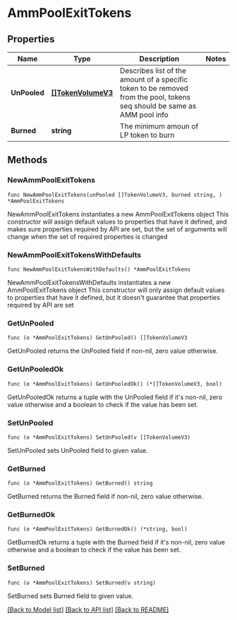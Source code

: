 # AmmPoolExitTokens

## Properties

Name | Type | Description | Notes
------------ | ------------- | ------------- | -------------
**UnPooled** | [**[]TokenVolumeV3**](TokenVolumeV3.md) | Describes list of the amount of a specific token to be removed from the pool, tokens seq should be same as AMM pool info | 
**Burned** | **string** | The minimum amoun of LP token to burn | 

## Methods

### NewAmmPoolExitTokens

`func NewAmmPoolExitTokens(unPooled []TokenVolumeV3, burned string, ) *AmmPoolExitTokens`

NewAmmPoolExitTokens instantiates a new AmmPoolExitTokens object
This constructor will assign default values to properties that have it defined,
and makes sure properties required by API are set, but the set of arguments
will change when the set of required properties is changed

### NewAmmPoolExitTokensWithDefaults

`func NewAmmPoolExitTokensWithDefaults() *AmmPoolExitTokens`

NewAmmPoolExitTokensWithDefaults instantiates a new AmmPoolExitTokens object
This constructor will only assign default values to properties that have it defined,
but it doesn't guarantee that properties required by API are set

### GetUnPooled

`func (o *AmmPoolExitTokens) GetUnPooled() []TokenVolumeV3`

GetUnPooled returns the UnPooled field if non-nil, zero value otherwise.

### GetUnPooledOk

`func (o *AmmPoolExitTokens) GetUnPooledOk() (*[]TokenVolumeV3, bool)`

GetUnPooledOk returns a tuple with the UnPooled field if it's non-nil, zero value otherwise
and a boolean to check if the value has been set.

### SetUnPooled

`func (o *AmmPoolExitTokens) SetUnPooled(v []TokenVolumeV3)`

SetUnPooled sets UnPooled field to given value.


### GetBurned

`func (o *AmmPoolExitTokens) GetBurned() string`

GetBurned returns the Burned field if non-nil, zero value otherwise.

### GetBurnedOk

`func (o *AmmPoolExitTokens) GetBurnedOk() (*string, bool)`

GetBurnedOk returns a tuple with the Burned field if it's non-nil, zero value otherwise
and a boolean to check if the value has been set.

### SetBurned

`func (o *AmmPoolExitTokens) SetBurned(v string)`

SetBurned sets Burned field to given value.



[[Back to Model list]](../README.md#documentation-for-models) [[Back to API list]](../README.md#documentation-for-api-endpoints) [[Back to README]](../README.md)


